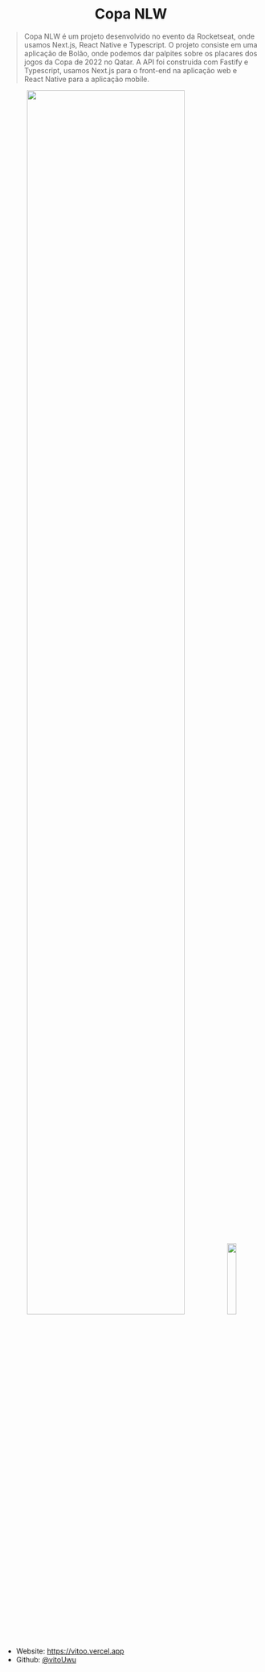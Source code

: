 
<h1  align="center">Copa NLW</h1>

<p>

</p>

  

> Copa NLW é um projeto desenvolvido no evento da Rocketseat, onde usamos Next.js, React Native e Typescript. O projeto consiste em uma aplicação de Bolão, onde podemos dar palpites sobre os placares dos jogos da Copa de 2022 no Qatar. A API foi construida com Fastify e Typescript, usamos Next.js para o front-end na aplicação web e React Native para a aplicação mobile.
<p align="middle">
	<img src="https://user-images.githubusercontent.com/32278696/200095783-abebb511-8895-4e0e-a511-31a51d5db9ed.png" width='79%'/>
	<img src='https://user-images.githubusercontent.com/32278696/200096028-4f6cda9d-dab6-49e2-bc04-76b9b15ce9b7.png' width='19%'/>
</p>


* Website: https://vitoo.vercel.app
* Github: [@vitoUwu](https://github.com/vitoUwu)